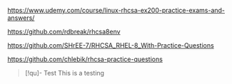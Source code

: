 https://www.udemy.com/course/linux-rhcsa-ex200-practice-exams-and-answers/

https://github.com/rdbreak/rhcsa8env

https://github.com/SHrEE-7/RHCSA_RHEL-8_With-Practice-Questions

https://github.com/chlebik/rhcsa-practice-questions

>[!qu]- Test
>This is a testing

